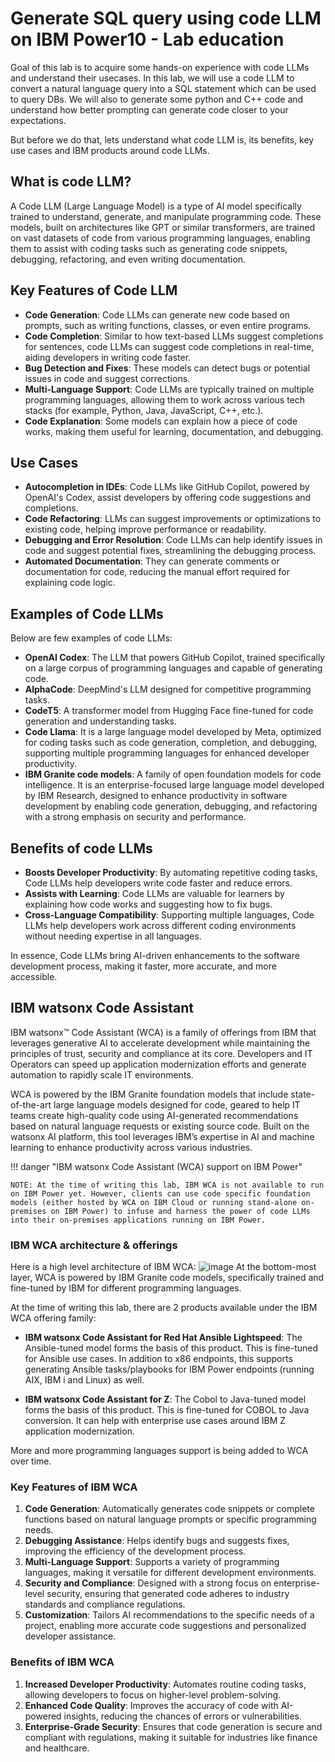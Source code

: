 # Generate SQL query using code LLM on IBM Power10 - Lab education

Goal of this lab is to acquire some hands-on experience with code LLMs and understand their usecases.
In this lab, we will use a code LLM to convert a natural language query into a SQL statement which can be used to query DBs.
We will also to generate some python and C++ code and understand how better prompting can generate code closer to your expectations.

But before we do that, lets understand what code LLM is, its benefits, key use cases and IBM products around code LLMs.

## What is code LLM?

A Code LLM (Large Language Model) is a type of AI model specifically trained to understand, generate, and manipulate programming code.
These models, built on architectures like GPT or similar transformers, are trained on vast datasets of code from various programming languages, enabling them to assist with coding tasks such as generating code snippets, debugging, refactoring, and even writing documentation.

## Key Features of Code LLM

  - **Code Generation**: Code LLMs can generate new code based on prompts, such as writing functions, classes, or even entire programs.
  - **Code Completion**: Similar to how text-based LLMs suggest completions for sentences, code LLMs can suggest code completions in real-time, aiding developers in writing code faster.
  - **Bug Detection and Fixes**: These models can detect bugs or potential issues in code and suggest corrections.
  - **Multi-Language Support**: Code LLMs are typically trained on multiple programming languages, allowing them to work across various tech stacks (for example, Python, Java, JavaScript, C++, etc.).
  - **Code Explanation**: Some models can explain how a piece of code works, making them useful for learning, documentation, and debugging.

## Use Cases

  - **Autocompletion in IDEs**: Code LLMs like GitHub Copilot, powered by OpenAI's Codex, assist developers by offering code suggestions and completions.
  - **Code Refactoring**: LLMs can suggest improvements or optimizations to existing code, helping improve performance or readability.
  - **Debugging and Error Resolution**: Code LLMs can help identify issues in code and suggest potential fixes, streamlining the debugging process.
  - **Automated Documentation**: They can generate comments or documentation for code, reducing the manual effort required for explaining code logic.

## Examples of Code LLMs
  
  Below are few examples of code LLMs:
  
  - **OpenAI Codex**: The LLM that powers GitHub Copilot, trained specifically on a large corpus of programming languages and capable of generating code.
  - **AlphaCode**: DeepMind's LLM designed for competitive programming tasks.
  - **CodeT5**: A transformer model from Hugging Face fine-tuned for code generation and understanding tasks.
  - **Code Llama**: It is a large language model developed by Meta, optimized for coding tasks such as code generation, completion, and debugging, supporting multiple programming languages for enhanced developer productivity.
  - **IBM Granite code models**: A family of open foundation models for code intelligence. It is an enterprise-focused large language model developed by IBM Research, designed to enhance productivity in software development by enabling code generation, debugging, and refactoring with a strong emphasis on security and performance.

## Benefits of code LLMs

  - **Boosts Developer Productivity**: By automating repetitive coding tasks, Code LLMs help developers write code faster and reduce errors.
  - **Assists with Learning**: Code LLMs are valuable for learners by explaining how code works and suggesting how to fix bugs.
  - **Cross-Language Compatibility**: Supporting multiple languages, Code LLMs help developers work across different coding environments without needing expertise in all languages.
    
In essence, Code LLMs bring AI-driven enhancements to the software development process, making it faster, more accurate, and more accessible.

## IBM watsonx Code Assistant

IBM watsonx™ Code Assistant (WCA) is a family of offerings from IBM that leverages generative AI to accelerate development while maintaining the principles of trust, security and compliance at its core. Developers and IT Operators can speed up application modernization efforts and generate automation to rapidly scale IT environments. 

WCA is powered by the IBM Granite foundation models that include state-of-the-art large language models designed for code, geared to help IT teams create high-quality code using AI-generated recommendations based on natural language requests or existing source code. Built on the watsonx AI platform, this tool leverages IBM’s expertise in AI and machine learning to enhance productivity across various industries.

!!! danger "IBM watsonx Code Assistant (WCA) support on IBM Power"

    NOTE: At the time of writing this lab, IBM WCA is not available to run on IBM Power yet. However, clients can use code specific foundation models (either hosted by WCA on IBM Cloud or running stand-alone on-premises on IBM Power) to infuse and harness the power of code LLMs into their on-premises applications running on IBM Power.

### IBM WCA architecture & offerings

Here is a high level architecture of IBM WCA:
![image](https://github.com/user-attachments/assets/71decd7c-fc8e-46a0-8765-ecfc38b897d4)
At the bottom-most layer, WCA is powered by IBM Granite code models, specifically trained and fine-tuned by IBM for different programming languages.

At the time of writing this lab, there are 2 products available under the IBM WCA offering family:

- **IBM watsonx Code Assistant for Red Hat Ansible Lightspeed**: The Ansible-tuned model forms the basis of this product. This is fine-tuned for Ansible use cases. In addition to x86 endpoints, this supports generating Ansible tasks/playbooks for IBM Power endpoints (running AIX, IBM i and Linux) as well.
  
- **IBM watsonx Code Assistant for Z**: The Cobol to Java-tuned model forms the basis of this product. This is fine-tuned for COBOL to Java conversion. It can help with enterprise use cases around IBM Z application modernization.

More and more programming languages support is being added to WCA over time.

### Key Features of IBM WCA

1. **Code Generation**: Automatically generates code snippets or complete functions based on natural language prompts or specific programming needs.
2. **Debugging Assistance**: Helps identify bugs and suggests fixes, improving the efficiency of the development process.
3. **Multi-Language Support**: Supports a variety of programming languages, making it versatile for different development environments.
4. **Security and Compliance**: Designed with a strong focus on enterprise-level security, ensuring that generated code adheres to industry standards and compliance regulations.
5. **Customization**: Tailors AI recommendations to the specific needs of a project, enabling more accurate code suggestions and personalized developer assistance.

### Benefits of IBM WCA

1. **Increased Developer Productivity**: Automates routine coding tasks, allowing developers to focus on higher-level problem-solving.
2. **Enhanced Code Quality**: Improves the accuracy of code with AI-powered insights, reducing the chances of errors or vulnerabilities.
3. **Enterprise-Grade Security**: Ensures that code generation is secure and compliant with regulations, making it suitable for industries like finance and healthcare.

